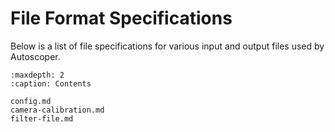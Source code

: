 # File Format Specifications

Below is a list of file specifications for various input and output files used by Autoscoper.

```{toctree}
:maxdepth: 2
:caption: Contents

config.md
camera-calibration.md
filter-file.md
```
